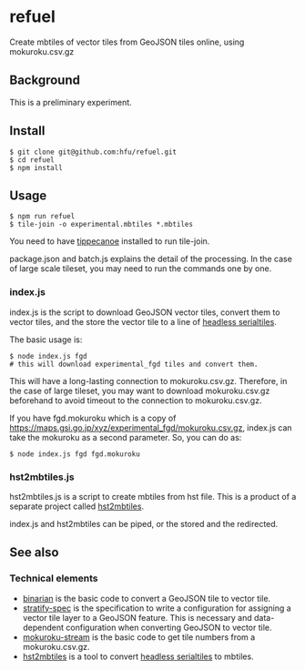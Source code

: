 # refuel
Create mbtiles of vector tiles from GeoJSON tiles online, using mokuroku.csv.gz

## Background
This is a preliminary experiment. 

## Install
```console
$ git clone git@github.com:hfu/refuel.git
$ cd refuel
$ npm install
```

## Usage
```console
$ npm run refuel 
$ tile-join -o experimental.mbtiles *.mbtiles
```
You need to have [tippecanoe](https://github.com/mapbox/tippecanoe) installed to run tile-join.

package.json and batch.js explains the detail of the processing. In the case of large scale tileset, you may need to run the commands one by one. 

### index.js
index.js is the script to download GeoJSON vector tiles, convert them to vector tiles, and the store the vector tile to a line of [headless serialtiles](https://github.com/hfu/headless-serialtiles-spec).

The basic usage is:
```console
$ node index.js fgd
# this will download experimental_fgd tiles and convert them.
```

This will have a long-lasting connection to mokuroku.csv.gz. Therefore, in the case of large tileset, you may want to download mokuroku.csv.gz beforehand to avoid timeout to the connection to mokuroku.csv.gz.

If you have fgd.mokuroku which is a copy of https://maps.gsi.go.jp/xyz/experimental_fgd/mokuroku.csv.gz, index.js can take the mokuroku as a second parameter. So, you can do as:
```console
$ node index.js fgd fgd.mokuroku
```

### hst2mbtiles.js
hst2mbtiles.js is a script to create mbtiles from hst file. This is a product of a separate project called [hst2mbtiles](https://github.com/hfu/hst2mbtiles).

index.js and hst2mbtiles can be piped, or the stored and the redirected.

## See also
### Technical elements
- [binarian](https://github.com/hfu/binarian) is the basic code to convert a GeoJSON tile to vector tile.
- [stratify-spec](https://github.com/hfu/stratify-spec) is the specification to write a configuration for assigning a vector tile layer to a GeoJSON feature. This is necessary and data-dependent configuration when converting GeoJSON to vector tile.
- [mokuroku-stream](https://github.com/hfu/mokuroku-stream) is the basic code to get tile numbers from a mokuroku.csv.gz.
- [hst2mbtiles](https://github.com/hfu/hst2mbtiles) is a tool to convert [headless serialtiles](https://github.com/hfu/headless-serialtiles-spec) to mbtiles.

